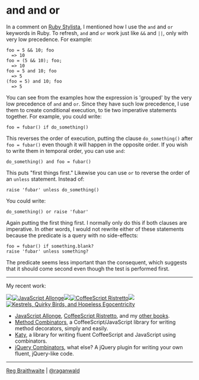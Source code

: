 and and or
===

In a comment on [Ruby Stylista](http://www.pathf.com/blogs/2008/10/ruby-stylista/), I mentioned how I use the `and` and `or` keywords in Ruby. To refresh, `and` and `or` work just like `&&` and `||`, only with very low precedence. For example:

	foo = 5 && 10; foo
	  => 10
	foo = (5 && 10); foo;
	  => 10
	foo = 5 and 10; foo
	  => 5
	(foo = 5) and 10; foo
	  => 5

You can see from the examples how the expression is 'grouped' by the very low precedence of `and` and `or`. Since they have such low precedence, I use them to create conditional execution, to tie two imperative statements together. For example, you could write:

	foo = fubar() if do_something()

This reverses the order of execution, putting the clause `do_something()` after `foo = fubar()` even though it will happen in the opposite order. If you wish to write them in temporal order, you can use `and`:

	do_something() and foo = fubar()

This puts "first things first." Likewise you can use `or` to reverse the order of an `unless` statement. Instead of:

	raise 'fubar' unless do_something()

You could write:

	do_something() or raise 'fubar'

Again putting the first thing first. I normally only do this if both clauses are imperative. In other words, I would not rewrite either of these statements because the predicate is a query with no side-effects:

	foo = fubar() if something.blank?
	raise 'fubar' unless something?

The predicate seems less important than the consequent, which suggests that it should come second even though the test is performed first.

---

My recent work:

![](http://i.minus.com/iL337yTdgFj7.png)[![JavaScript Allonge](http://i.minus.com/iW2E1A8M5UWe6.jpeg)](http://leanpub.com/javascript-allonge "JavaScript Allongé")![](http://i.minus.com/iL337yTdgFj7.png)[![CoffeeScript Ristretto](http://i.minus.com/iMmGxzIZkHSLD.jpeg)](http://leanpub.com/coffeescript-ristretto "CoffeeScript Ristretto")![](http://i.minus.com/iL337yTdgFj7.png)[![Kestrels, Quirky Birds, and Hopeless Egocentricity](http://i.minus.com/ibw1f1ARQ4bhi1.jpeg)](http://leanpub.com/combinators "Kestrels, Quirky Birds, and Hopeless Egocentricity")

* [JavaScript Allonge](http://leanpub.com/javascript-allonge), [CoffeeScript Ristretto](http://leanpub.com/coffeescript-ristretto), and my [other books](http://leanpub.com/u/raganwald).
* [Method Combinators](https://github.com/raganwald/method-combinators), a CoffeeScript/JavaScript library for writing method decorators, simply and easily.
* [Katy](http://github.com/raganwald/Katy), a library for writing fluent CoffeeScript and JavaScript using combinators.
* [jQuery Combinators](http://githiub.com/raganwald/jquery-combinators), what else? A jQuery plugin for writing your own fluent, jQuery-like code.  

---

[Reg Braithwaite](http://braythwayt.com) | [@raganwald](http://twitter.com/raganwald)